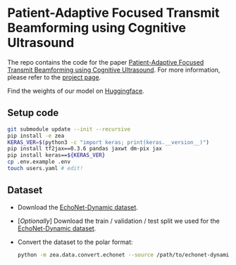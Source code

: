 # Patient-Adaptive Focused Transmit Beamforming using Cognitive Ultrasound

The repo contains the code for the paper [Patient-Adaptive Focused Transmit Beamforming using Cognitive Ultrasound](https://tue-bmd.github.io/ulsa/). For more information, please refer to the [project page](https://tue-bmd.github.io/ulsa/).

Find the weights of our model on [Huggingface](https://huggingface.co/zeahub/ulsa).

## Setup code

```bash
git submodule update --init --recursive
pip install -e zea
KERAS_VER=$(python3 -c "import keras; print(keras.__version__)")
pip install tf2jax==0.3.6 pandas jaxwt dm-pix jax
pip install keras==${KERAS_VER}
cp .env.example .env
touch users.yaml # edit!
```

## Dataset

- Download the [EchoNet-Dynamic dataset](https://echonet.github.io/dynamic/index.html#dataset).

- [_Optionally_] Download the train / validation / test split we used for the [EchoNet-Dynamic dataset](https://huggingface.co/datasets/zeahub/echonet-dynamic).

- Convert the dataset to the polar format:

    ```bash
    python -m zea.data.convert.echonet --source /path/to/echonet-dynamic --target /path/to/echonet-dynamic-polar --splits /path/to/splits
    ```
